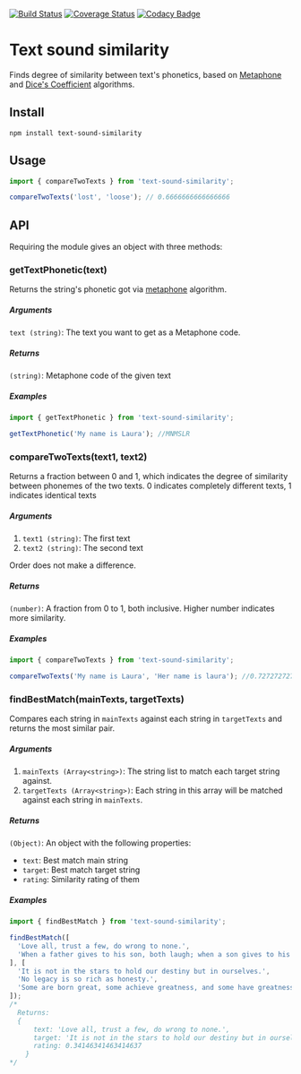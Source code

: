 [![Build Status](https://travis-ci.org/sljavi/text-sound-similarity.svg?branch=master)](https://travis-ci.org/sljavi/text-sound-similarity) [![Coverage Status](https://coveralls.io/repos/github/sljavi/text-sound-similarity/badge.svg?branch=master)](https://coveralls.io/github/sljavi/text-sound-similarity?branch=master) [![Codacy Badge](https://api.codacy.com/project/badge/Grade/b6e2e0e23b1b407b9c2772d39c6185ae)](https://www.codacy.com/app/javi-pzv/text-sound-similarity?utm_source=github.com&amp;utm_medium=referral&amp;utm_content=sljavi/text-sound-similarity&amp;utm_campaign=Badge_Grade)

# Text sound similarity

Finds degree of similarity between text's phonetics, based on [Metaphone](https://en.wikipedia.org/wiki/Metaphone) and [Dice's Coefficient](https://en.wikipedia.org/wiki/S%C3%B8rensen%E2%80%93Dice_coefficient) algorithms.

## Install

```
npm install text-sound-similarity
```

## Usage

```javascript
import { compareTwoTexts } from 'text-sound-similarity';

compareTwoTexts('lost', 'loose'); // 0.6666666666666666
```

## API

Requiring the module gives an object with three methods:

### getTextPhonetic(text)

Returns the string's phonetic got via [metaphone](https://en.wikipedia.org/wiki/Metaphone) algorithm.

##### Arguments

`text (string)`: The text you want to get as a Metaphone code.


##### Returns

`(string)`: Metaphone code of the given text

##### Examples

```javascript
import { getTextPhonetic } from 'text-sound-similarity';

getTextPhonetic('My name is Laura'); //MNMSLR
```

### compareTwoTexts(text1, text2)

Returns a fraction between 0 and 1, which indicates the degree of similarity between phonemes of the two texts. 0 indicates completely different texts, 1 indicates identical texts

##### Arguments

 1. `text1 (string)`: The first text
 2. `text2 (string)`: The second text

Order does not make a difference.

##### Returns

`(number)`: A fraction from 0 to 1, both inclusive. Higher number indicates more similarity.

##### Examples

```javascript
import { compareTwoTexts } from 'text-sound-similarity';

compareTwoTexts('My name is Laura', 'Her name is laura'); //0.7272727272727273
```

### findBestMatch(mainTexts, targetTexts)

Compares each string in `mainTexts` against each string in `targetTexts` and returns the most similar pair.

##### Arguments

 1. `mainTexts (Array<string>)`: The string list to match each target string against.
 2. `targetTexts (Array<string>)`: Each string in this array will be matched against each string in `mainTexts`.

##### Returns
`(Object)`: An object with the following properties:
 * `text`: Best match main string
 * `target`: Best match target string
 * `rating`: Similarity rating of them

##### Examples
```javascript
import { findBestMatch } from 'text-sound-similarity';

findBestMatch([
  'Love all, trust a few, do wrong to none.',
  'When a father gives to his son, both laugh; when a son gives to his father, both cry.'
], [
  'It is not in the stars to hold our destiny but in ourselves.',
  'No legacy is so rich as honesty.',
  'Some are born great, some achieve greatness, and some have greatness thrust upon them.'
]);
/*
  Returns:
  {
      text: 'Love all, trust a few, do wrong to none.',
      target: 'It is not in the stars to hold our destiny but in ourselves.',
      rating: 0.34146341463414637
    }
*/
```
